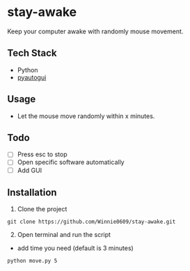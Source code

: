 # stay-awake
Keep your computer awake with randomly mouse movement. 

## Tech Stack
* Python
* [pyautogui](https://pyautogui.readthedocs.io/en/latest/)

## Usage
* Let the mouse move randomly within x minutes. 

## Todo
- [ ] Press esc to stop  
- [ ] Open specific software automatically  
- [ ] Add GUI  

## Installation
1. Clone the project
```
git clone https://github.com/Winnie0609/stay-awake.git
```

2. Open terminal and run the script
  - add time you need (default is 3 minutes)
```
python move.py 5
```
